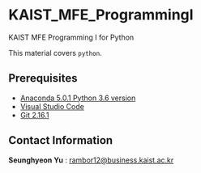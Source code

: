 # KAIST_MFE_ProgrammingI
KAIST MFE Programming I for Python

This material covers `python`.

## Prerequisites

* [Anaconda 5.0.1 Python 3.6 version](https://www.anaconda.com/download/)
* [Visual Studio Code](https://code.visualstudio.com/download)
* [Git 2.16.1](https://git-scm.com/downloads)

## Contact Information

**Seunghyeon Yu** : rambor12@business.kaist.ac.kr